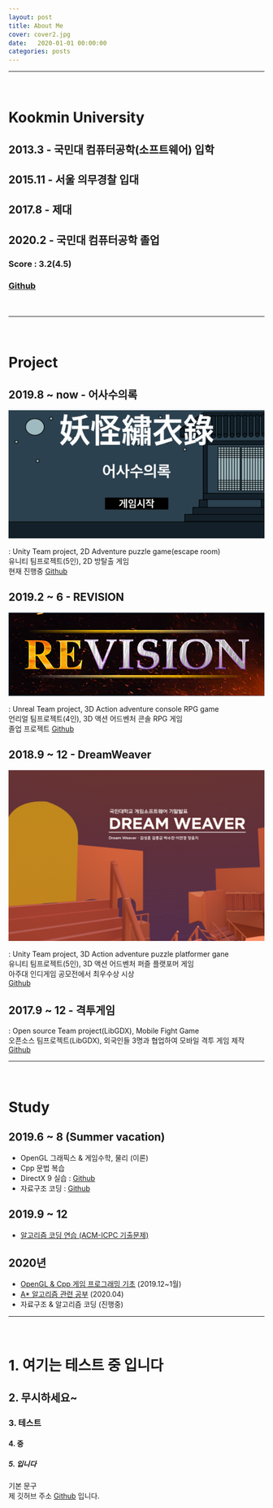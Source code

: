 ```yaml
---
layout: post
title: About Me
cover: cover2.jpg
date:   2020-01-01 00:00:00
categories: posts
---
```


---
　
# Kookmin University  
## 2013.3 - 국민대 컴퓨터공학(소프트웨어) 입학  
## 2015.11 - 서울 의무경찰 입대  
## 2017.8 - 제대  
## 2020.2 - 국민대 컴퓨터공학 졸업  

### Score : 3.2(4.5)  
### [Github](https://github.com/610ksh)  
　

---
　
# Project
## 2019.8 ~ now - 어사수의록
![어사수의록](/images/어사수의록.png)  

: Unity Team project, 2D Adventure puzzle game(escape room)  
유니티 팀프로젝트(5인), 2D 방탈출 게임  
현재 진행중 [Github](https://github.com/610ksh/EscapeRoom)  

## 2019.2 ~ 6 - REVISION
[![REVISION](/images/REVISION.png)](https://youtu.be/BuQNcEvGe6I)  

: Unreal Team project, 3D Action adventure console RPG game  
언리얼 팀프로젝트(4인), 3D 액션 어드벤처 콘솔 RPG 게임  
졸업 프로젝트 [Github](https://github.com/kookmin-sw/2019-cap1-2019_16)  

## 2018.9 ~ 12 - DreamWeaver
[![DreamWeaver](/images/DreamWeaver.png)](https://youtu.be/1axnmtiIuGw)  

: Unity Team project, 3D Action adventure puzzle platformer gane  
유니티 팀프로젝트(5인), 3D 액션 어드벤처 퍼즐 플랫포머 게임  
아주대 인디게임 공모전에서 최우수상 시상  
[Github](https://github.com/610ksh/Dreamweaver)


## 2017.9 ~ 12 - 격투게임

: Open source Team project(LibGDX), Mobile Fight Game  
오픈소스 팀프로젝트(LibGDX), 외국인들 3명과 협업하여 모바일 격투 게임 제작  
[Github](https://github.com/610ksh/OSS_Project_FightGame)  

---
　
# Study
## 2019.6 ~ 8 (Summer vacation)
- OpenGL 그래픽스 & 게임수학, 물리 (이론)
- Cpp 문법 복습
- DirectX 9 실습 : [Github](https://github.com/610ksh/Direct3D_9)
- 자료구조 코딩 : [Github](https://github.com/610ksh/DataStructure)

## 2019.9 ~ 12
- [알고리즘 코딩 연습 (ACM-ICPC 기출문제)](https://github.com/610ksh/Algorithm)

## 2020년
- [OpenGL & Cpp 게임 프로그래밍 기초](https://github.com/610ksh/OpenGL_HongClassExample) (2019.12~1월)  
- [A* 알고리즘 관련 공부](https://github.com/610ksh/CSharp_GameAlgorithm) (2020.04)
- 자료구조 & 알고리즘 코딩 (진행중)
---
　
# 1. 여기는 테스트 중 입니다
## 2. 무시하세요~
### 3. 테스트
#### 4. 중
##### 5. 입니다
기본 문구    
제 깃허브 주소 [Github](https://github.com/610ksh) 입니다.